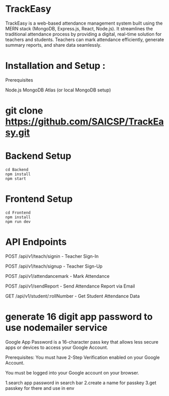 # TrackEasy
TrackEasy is a web-based attendance management system built using the MERN stack (MongoDB, Express.js, React, Node.js). It streamlines the traditional attendance process by providing a digital, real-time solution for teachers and students. Teachers can mark attendance efficiently, generate summary reports, and share data seamlessly.



# Installation and Setup :
Prerequisites

Node.js
MongoDB Atlas (or local MongoDB setup)

# git clone https://github.com/SAICSP/TrackEasy.git

# Backend Setup
``cd Backend ``<br>
``npm install ``<br>
``npm start``

# Frontend Setup
``cd Frontend`` <br>
```npm install``` <br>
``npm run dev
``
# API Endpoints
POST /api/v1/teach/signin - Teacher Sign-In

POST /api/v1/teach/signup - Teacher Sign-Up

POST /api/v1/attendancemark - Mark Attendance

POST /api/v1/sendReport - Send Attendance Report via Email

GET /api/v1/student/:rollNumber - Get Student Attendance Data

# generate 16 digit app password to use nodemailer service
Google App Password is a 16-character pass key that allows less secure apps or devices to access your Google Account.

Prerequisites:
You must have 2-Step Verification enabled on your Google Account.

You must be logged into your Google account on your browser.

1.search app password in search bar
2.create a name for passkey
3.get passkey for there and use in env 

